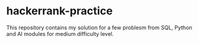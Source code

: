 # hackerrank-practice

This repository contains my solution for a few problesm from SQL, Python and AI modules for medium difficulty level.